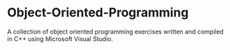 # Object-Oriented-Programming

A collection of object oriented programming exercises written and compiled in C++ using Microsoft Visual Studio.

